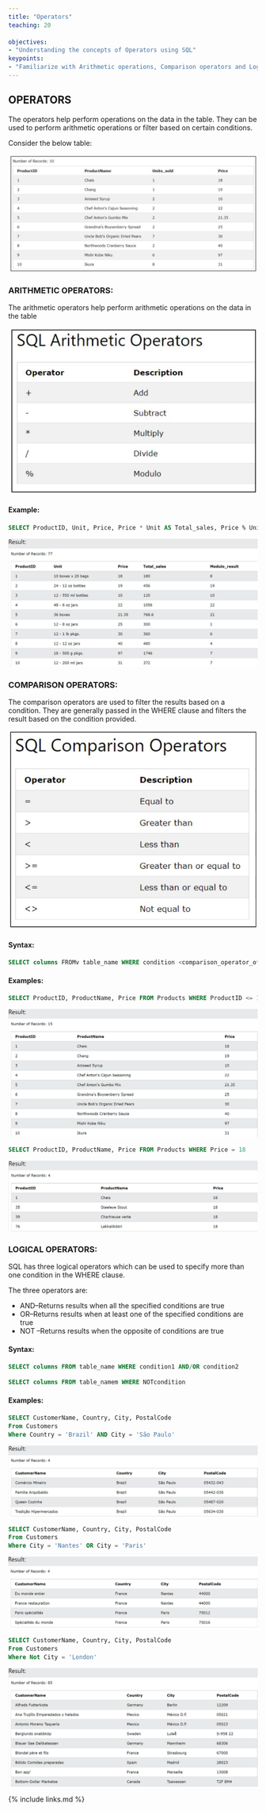 ```yaml
---
title: "Operators"
teaching: 20

objectives:
- "Understanding the concepts of Operators using SQL"
keypoints:
- "Familiarize with Arithmetic operations, Comparison operators and Logical Operators"
---
```


## OPERATORS

The  operators help  perform  operations on the  data  in  the table. They  can  be  used  to  perform arithmetic operations or filter based on certain conditions.

Consider the below table:

![Opt_1](../fig/opt_1.JPG)

### ARITHMETIC OPERATORS:

The arithmetic operators help perform arithmetic operations on the data in the table

![Opt_2](../fig/opt_2.JPG)

#### Example:

```sql
SELECT ProductID, Unit, Price, Price * Unit AS Total_sales, Price % Unit AS Modulo_result FROM Products
```
![Opt_3](../fig/opt_3.JPG)

### COMPARISON OPERATORS:

The  comparison  operators  are  used  to  filter  the  results  based  on  a  condition.  They  are generally passed in the WHERE clause and filters the result based on the condition provided.

![Opt_4](../fig/opt_4.JPG)

#### Syntax:

```sql
SELECT columns FROMv table_name WHERE condition <comparison_operator_of_choice> value
```

#### Examples:

```sql
SELECT ProductID, ProductName, Price FROM Products WHERE ProductID <= 15
```
![Opt_5](../fig/opt_5.JPG)

```sql
SELECT ProductID, ProductName, Price FROM Products WHERE Price = 18
```
![Opt_6](../fig/opt_6.JPG)

### LOGICAL OPERATORS:

SQL has three logical operators which can be used to specify more than one condition in the WHERE clause.

The three operators are:

* AND–Returns results when all the specified conditions are true
* OR–Returns results when at least one of the specified conditions are true
* NOT –Returns results when the opposite of conditions are true

#### Syntax:

```sql
SELECT columns FROM table_name WHERE condition1 AND/OR condition2
```

```sql
SELECT columns FROM table_namem WHERE NOTcondition
```

#### Examples:

```sql
SELECT CustomerName, Country, City, PostalCode
From Customers
Where Country = 'Brazil' AND City = 'São Paulo'
```
![Opt_7](../fig/opt_7.JPG)

```sql
SELECT CustomerName, Country, City, PostalCode
From Customers
Where City = 'Nantes' OR City = 'Paris'
```
![Opt_8](../fig/opt_8.JPG)

```sql
SELECT CustomerName, Country, City, PostalCode
From Customers
Where Not City = 'London'
```
![Opt_9](../fig/opt_9.JPG)

{% include links.md %}
